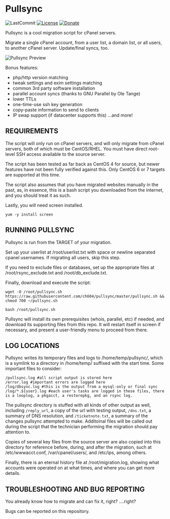# Pullsync

![LastCommit](https://img.shields.io/github/last-commit/ch604/pullsync)
[![License](https://img.shields.io/badge/license-BSD3-green.svg)](https://opensource.org/licenses/BSD-3-Clause)
[![Donate](https://img.shields.io/badge/donate-paypal-blue)](https://www.paypal.me/walilkoa)

Pullsync is a cool migration script for cPanel servers.

Migrate a single cPanel account, from a user list, a domain list, or all users, to another cPanel server. Update/final syncs, too.

![Pullsync Preview](https://imgur.com/NzdUqtU.png)

Bonus features:
* php/http version matching 
* tweak settings and exim settings matching
* common 3rd party software installation
* parallel account syncs (thanks to GNU Parallel by Ole Tange)
* lower TTLs
* one-time-use ssh key generation
* copy-paste information to send to clients
* IP swap support (if datacenter supports this)
...and more!

## REQUIREMENTS
The script will only run on cPanel servers, and will only migrate from cPanel servers, both of which must be CentOS/RHEL. You must have direct root-level SSH access available to the source server.

The script has been tested as far back as CentOS 4 for source, but newer features have not been fully verified against this. Only CentOS 6 or 7 targets are supported at this time.

The script also assumes that you have migrated websites manually in the past, as, in essence, this is a bash script you downloaded from the internet, and you should treat it as such.

Lastly, you will need screen installed.

```yum -y install screen```

## RUNNING PULLSYNC
Pullsync is run from the TARGET of your migration.

Set up your userlist at /root/userlist.txt with space or newline separated cpanel usernames. If migrating all users, skip this step.

If you need to exclude files or databases, set up the appropriate files at /root/rsync_exclude.txt and /root/db_exclude.txt.

Finally, download and execute the script:

```wget -O /root/pullsync.sh https://raw.githubusercontent.com/ch604/pullsync/master/pullsync.sh && chmod 700 ~/pullsync.sh```

```bash /root/pullsync.sh```

Pullsync will install its own prerequisites (whois, parallel, etc) if needed, and download its supporting files from this repo. It will restart itself in screen if necessary, and present a user-friendly menu to proceed from there.

## LOG LOCATIONS
Pullsync writes its temporary files and logs to /home/temp/pullsync/, which is a symlink to a directory in /home/temp/ suffixed with the start time. Some important files to consider:

```
/pullsync.log #all script output is stored here
/error.log #important errors are logged here
/log/dbsync.log #this is the output from a mysql-only or final sync
/log/*.${user}.log #each user's tasks are logged in these files, there is a looplog, a pkgacct, a restorepkg, and an rsync log.
```

The pullsync directory is stuffed with all kinds of other output as well, including `/reply_url`, a copy of the url with testing output, `/dns.txt`, a summary of DNS resolution, and `/ticketnote.txt`, a summary of the changes pullsync attempted to make. Additoinal files will be called out during the script that the technician performing the migration should pay attention to.

Copies of several key files from the source server are also copied into this directory for reference before, during, and after the migration, such at /etc/wwwacct.conf, /var/cpanel/users/, and /etc/ips, among others.

Finally, there is an eternal history file at /root/migration.log, showing what accounts were operated on at what times, and where you can get more details.

## TROUBLESHOOTING AND BUG REPORTING
You already know how to migrate and can fix it, right? ....right?

Bugs can be reported on this repository.
